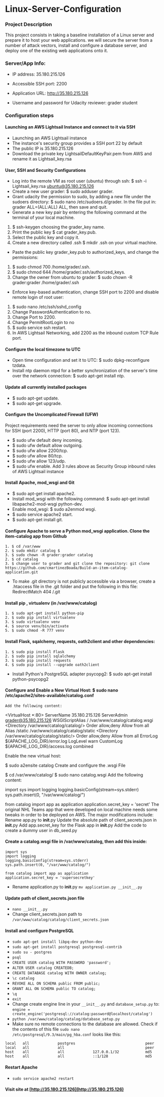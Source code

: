 # Linux-Server-Configuration

### Project Description
This project consists in taking a baseline installation of a Linux server and prepare it to host your web applications. we will secure the server from a number of attack vectors, install and configure a database server, and deploy one of the existing web applications onto it.

### Server/App Info:

- IP address: 35.180.215.126

- Accessible SSH port: 2200

- Application URL: http://35.180.215.126

- Username and password for Udacity reviewer: grader student

### Configuration steps

#### Launching an AWS Lightsail Instance and connect to it via SSH
  - Launching an AWS Lightsail instance
  - The instance's security group provides a SSH port 22 by default
  - The public IP is 35.180.215.126
  - Download the private key LightsailDefaultKeyPair.pem from AWS and rename it as Lightsail_key.rsa
#### User, SSH and Security Configurations
  - Log into the remote VM as root user (ubuntu) through ssh: $ ssh -i Lightsail_key.rsa ubuntu@35.180.215.126
  - Create a new user grader: $ sudo adduser grader.
  - Grant udacity the permission to sudo, by adding a new file under the sudoers directory: $ sudo nano /etc/sudoers.d/grader. In the file put in: grader ALL=(ALL:ALL) ALL, then save and quit.
  - Generate a new key pair by entering the following command at the terminal of your local machine.
  1. $ ssh-keygen choosing the grader_key name.
  2. Print the public key $ cat grader_key.pub.
  3. Select the public key and copy it.
  4. Create a new directory called .ssh $ mkdir .ssh on your virtual machine.
  - Paste the public key grader_key.pub to authorized_keys, and change the permissions:
  1. $ sudo chmod 700 /home/grader/.ssh.
  2. $ sudo chmod 644 /home/grader/.ssh/authorized_keys.
  3. Change the owner from ubuntu to grader: $ sudo chown -R grader:grader /home/grader/.ssh
  - Enforce key-based authentication, change SSH port to 2200 and disable remote login of root user:
  1. $ sudo nano /etc/ssh/sshd_config
  2. Change PasswordAuthentication to no.
  3. Change Port to 2200.
  4. Change PermitRootLogin to no
  5. $ sudo service ssh restart.
  6. In AWS Lightsail Networking, add 2200 as the inbound custom TCP Rule port.


#### Configure the local timezone to UTC
  - Open time configuration and set it to UTC: $ sudo dpkg-reconfigure tzdata.
  - Install ntp daemon ntpd for a better synchronization of the server's time over the network connection: $ sudo apt-get install ntp.

#### Update all currently installed packages
  - $ sudo apt-get update.
  - $ sudo apt-get upgrade.

#### Configure the Uncomplicated Firewall (UFW)
  Project requirements need the server to only allow incoming connections for SSH (port 2200), HTTP (port 80), and NTP (port 123).

  - $ sudo ufw default deny incoming.
  - $ sudo ufw default allow outgoing.
  - $ sudo ufw allow 2200/tcp.
  - $ sudo ufw allow 80/tcp.
  - $ sudo ufw allow 123/udp.
  - $ sudo ufw enable.
  Add 3 rules above as Security Group inbound rules of AWS Lightsail instance

#### Install Apache, mod_wsgi and Git
  - $ sudo apt-get install apache2.
  - Install mod_wsgi with the following command: $ sudo apt-get install libapache2-mod-wsgi python-dev.
  - Enable mod_wsgi: $ sudo a2enmod wsgi.
  - $ sudo service apache2 start.
  - $ sudo apt-get install git.

####  Configure Apache to serve a Python mod_wsgi application. Clone the item-catalog app from Github
    1. $ cd /var/www 
    2. $ sudo mkdir catalog $ 
    3. $ sudo chown -R grader:grader catalog
    2. $ cd catalog
    3. $ change user to grader and git clone the repository: git clone https://github.com/cmartinezBoada/Build-an-item-catalog-application.git
  - To make .git directory is not publicly accessible via a browser, create a .htaccess file in the .git folder and put the following in this file: RedirectMatch 404 /\.git
 
 #### Install pip , virtualenv (in /var/www/catalog)
    1. $ sudo apt-get install python-pip
    2. $ sudo pip install virtualenv
    3. $ sudo virtualenv venv
    4. $ source venv/bin/activate
    5. $ sudo chmod -R 777 venv
    
#### Install Flask, sqalchemy, requests, oath2client and other dependencies:
    1. $ sudo pip install Flask
    2. $ sudo pip install sqlalchemy
    3. $ sudo pip install requests
    4. $ sudo pip install --upgrade oath2client
  - Install Python's PostgreSQL adapter psycopg2: $ sudo apt-get install python-psycopg2

#### Configure and Enable a New Virtual Host: $ sudo nano /etc/apache2/sites-available/catalog.conf
    Add the following content:
<VirtualHost *:80>
 ServerName 35.180.215.126
 ServerAdmin grader@35.180.215.126
 WSGIScriptAlias / /var/www/catalog/catalog.wsgi
 <Directory /var/www/catalog/catalog/>
     Order allow,deny
     Allow from all
 </Directory>
 Alias /static /var/www/catalog/catalog/static
 <Directory /var/www/catalog/catalog/static/>
     Order allow,deny
     Allow from all
 </Directory>
 ErrorLog ${APACHE_LOG_DIR}/error.log
 LogLevel warn
 CustomLog ${APACHE_LOG_DIR}/access.log combined
</VirtualHost>


Enable the new virtual host:

$ sudo a2ensite catalog
Create and configure the .wsgi File

$ cd /var/www/catalog/
$ sudo nano catalog.wsgi
Add the following content:

import sys
import logging
logging.basicConfig(stream=sys.stderr)
sys.path.insert(0, "/var/www/catalog/")

from catalog import app as application
application.secret_key = 'secret'
The original NHL Teams app that were developed on local machine needs some tweaks in order to be deployed on AWS. The major modifications include:
Rename app.py to __init__.py
Update the absolute path of client_secrets.json in __init__.py
Add app.secret_key for the Flask app in __init__.py
Add the code to create a dummy user in db_seed.py

#### Create a catalog.wsgi file in /var/www/catalog, then add this inside:
  ```
  import sys
  import logging
  logging.basicConfig(stream=sys.stderr)
  sys.path.insert(0, "/var/www/catalog/")

  from catalog import app as application
  application.secret_key = 'supersecretkey'
  ```
  - Rename application.py to __init__.py `mv application.py __init__.py`


#### Update path of client_secrets.json file
  - `nano __init__.py`
  - Change client_secrets.json path to `/var/www/catalog/catalog/client_secrets.json`

#### Install and configure PostgreSQL
  - `sudo apt-get install libpq-dev python-dev`
  - `sudo apt-get install postgresql postgresql-contrib`
  - `sudo su - postgres`
  - `psql`
  - `CREATE USER catalog WITH PASSWORD 'password';`
  - `ALTER USER catalog CREATEDB;`
  - `CREATE DATABASE catalog WITH OWNER catalog;`
  - `\c catalog`
  - `REVOKE ALL ON SCHEMA public FROM public;`
  - `GRANT ALL ON SCHEMA public TO catalog;`
  - `\q`
  - `exit`
  - Change create engine line in your `__init__.py` and `database_setup.py` to:
  `engine = create_engine('postgresql://catalog:password@localhost/catalog')`
  - `python /var/www/catalog/catalog/database_setup.py`
  - Make sure no remote connections to the database are allowed. Check if the contents of this file `sudo nano /etc/postgresql/9.3/main/pg_hba.conf` looks like this:
  ```
  local   all             postgres                                peer
  local   all             all                                     peer
  host    all             all             127.0.0.1/32            md5
  host    all             all             ::1/128                 md5
  ```

#### Restart Apache
  - `sudo service apache2 restart`

#### Visit site at [http://35.180.215.126](http://35.180.215.126)

